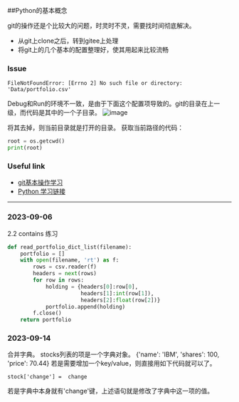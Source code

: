 ##Python的基本概念

git的操作还是个比较大的问题，时灵时不灵，需要找时间彻底解决。
* 从git上clone之后，转到gitee上处理
* 将git上的几个基本的配置整理好，使其用起来比较流畅

### Issue
```
FileNotFoundError: [Errno 2] No such file or directory: 'Data/portfolio.csv'
```
Debug和Run的环境不一致，是由于下面这个配置项导致的。git的目录在上一级，而代码是其中的一个子目录。
![image](https://github.com/kinghuns/learn-python/assets/3986252/ce373db3-be6d-4b7e-92e4-7ce15cd8c57e)

将其去掉，则当前目录就是打开的目录。
获取当前路径的代码：
```python
root = os.getcwd()
print(root)
```

### Useful link
- [git基本操作学习](https://learngitbranching.js.org/?locale=zh_CN)
- [Python 学习链接](https://github.com/kinghuns/practical-python)

---

### 2023-09-06
2.2 contains 练习

``` python
def read_portfolio_dict_list(filename):
    portfolio = []
    with open(filename, 'rt') as f:
        rows = csv.reader(f)
        headers = next(rows)
        for row in rows:
            holding = {headers[0]:row[0], 
                       headers[1]:int(row[1]),
                       headers[2]:float(row[2])}
            portfolio.append(holding)
        f.close()
    return portfolio
```

### 2023-09-14
合并字典。
stocks列表的项是一个字典对象。
 {'name': 'IBM', 'shares': 100, 'price': 70.44}
 若是需要增加一个key/value，则直接用如下代码就可以了。
 ```
 stock['change'] =  change 
 ```
若是字典中本身就有'change'键，上述语句就是修改了字典中这一项的值。






